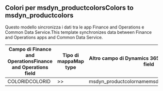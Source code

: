 ## <a name="colors-to-msdyn_productcolors"></a><span data-ttu-id="553ed-101">Colori per msdyn_productcolors</span><span class="sxs-lookup"><span data-stu-id="553ed-101">Colors to msdyn_productcolors</span></span>

<span data-ttu-id="553ed-102">Questo modello sincronizza i dati tra le app Finance and Operations e Common Data Service.</span><span class="sxs-lookup"><span data-stu-id="553ed-102">This template synchronizes data between Finance and Operations apps and Common Data Service.</span></span>

<span data-ttu-id="553ed-103">Campo di Finance and Operations</span><span class="sxs-lookup"><span data-stu-id="553ed-103">Finance and Operations field</span></span> | <span data-ttu-id="553ed-104">Tipo di mappa</span><span class="sxs-lookup"><span data-stu-id="553ed-104">Map type</span></span> | <span data-ttu-id="553ed-105">Altro campo di Dynamics 365</span><span class="sxs-lookup"><span data-stu-id="553ed-105">Other Dynamics 365 field</span></span> | <span data-ttu-id="553ed-106">Valore predefinito</span><span class="sxs-lookup"><span data-stu-id="553ed-106">Default value</span></span>
---|---|---|---
<span data-ttu-id="553ed-107">COLORID</span><span class="sxs-lookup"><span data-stu-id="553ed-107">COLORID</span></span> | >> | <span data-ttu-id="553ed-108">msdyn_productcolorname</span><span class="sxs-lookup"><span data-stu-id="553ed-108">msdyn_productcolorname</span></span> | 
